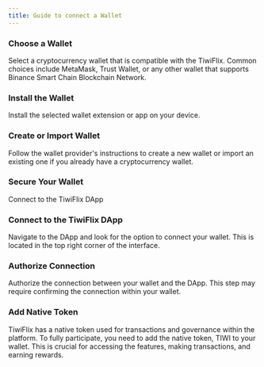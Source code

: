 ```yaml
---
title: Guide to connect a Wallet
---
```


### Choose a Wallet

Select a cryptocurrency wallet that is compatible with the TiwiFlix. Common choices include MetaMask, Trust Wallet, or any other wallet that supports Binance Smart Chain Blockchain Network.

### Install the Wallet

Install the selected wallet extension or app on your device.

### Create or Import Wallet

Follow the wallet provider's instructions to create a new wallet or import an existing one if you already have a cryptocurrency wallet.

### Secure Your Wallet

Connect to the TiwiFlix DApp

### Connect to the TiwiFlix DApp

Navigate to the DApp and look for the option to connect your wallet. This is located in the top right corner of the interface.

### Authorize Connection

Authorize the connection between your wallet and the DApp. This step may require confirming the connection within your wallet.

### Add Native Token

TiwiFlix has a native token used for transactions and governance within the platform. To fully participate, you need to add the native token, TIWI to your wallet. This is crucial for accessing the features, making transactions, and earning rewards.
